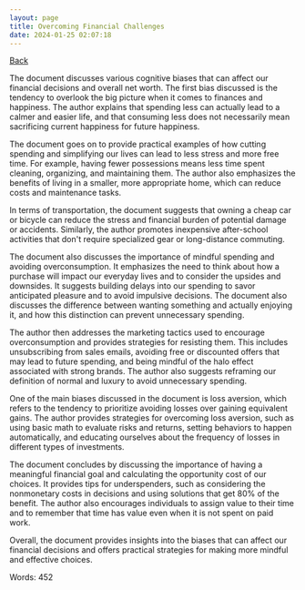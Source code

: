 ```yaml
---
layout: page
title: Overcoming Financial Challenges
date: 2024-01-25 02:07:18
---
```


[Back](./)


The document discusses various cognitive biases that can affect our financial decisions and overall net worth. The first bias discussed is the tendency to overlook the big picture when it comes to finances and happiness. The author explains that spending less can actually lead to a calmer and easier life, and that consuming less does not necessarily mean sacrificing current happiness for future happiness.

The document goes on to provide practical examples of how cutting spending and simplifying our lives can lead to less stress and more free time. For example, having fewer possessions means less time spent cleaning, organizing, and maintaining them. The author also emphasizes the benefits of living in a smaller, more appropriate home, which can reduce costs and maintenance tasks.

In terms of transportation, the document suggests that owning a cheap car or bicycle can reduce the stress and financial burden of potential damage or accidents. Similarly, the author promotes inexpensive after-school activities that don't require specialized gear or long-distance commuting.

The document also discusses the importance of mindful spending and avoiding overconsumption. It emphasizes the need to think about how a purchase will impact our everyday lives and to consider the upsides and downsides. It suggests building delays into our spending to savor anticipated pleasure and to avoid impulsive decisions. The document also discusses the difference between wanting something and actually enjoying it, and how this distinction can prevent unnecessary spending.

The author then addresses the marketing tactics used to encourage overconsumption and provides strategies for resisting them. This includes unsubscribing from sales emails, avoiding free or discounted offers that may lead to future spending, and being mindful of the halo effect associated with strong brands. The author also suggests reframing our definition of normal and luxury to avoid unnecessary spending.

One of the main biases discussed in the document is loss aversion, which refers to the tendency to prioritize avoiding losses over gaining equivalent gains. The author provides strategies for overcoming loss aversion, such as using basic math to evaluate risks and returns, setting behaviors to happen automatically, and educating ourselves about the frequency of losses in different types of investments.

The document concludes by discussing the importance of having a meaningful financial goal and calculating the opportunity cost of our choices. It provides tips for underspenders, such as considering the nonmonetary costs in decisions and using solutions that get 80% of the benefit. The author also encourages individuals to assign value to their time and to remember that time has value even when it is not spent on paid work.

Overall, the document provides insights into the biases that can affect our financial decisions and offers practical strategies for making more mindful and effective choices.

Words: 452